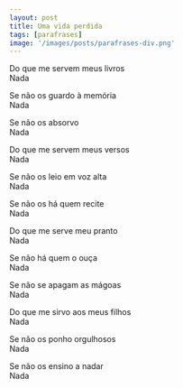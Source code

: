 ```yaml
---
layout: post
title: Uma vida perdida
tags: [parafrases]
image: '/images/posts/parafrases-div.png'
---
```


Do que me servem meus livros<br>
Nada

Se não os guardo à memória<br>
Nada

Se não os absorvo<br>
Nada

Do que me servem meus versos<br>
Nada

Se não os leio em voz alta<br>
Nada

Se não os há quem recite<br>
Nada

Do que me serve meu pranto<br>
Nada

Se não há quem o ouça<br>
Nada

Se não se apagam as mágoas<br>
Nada

Do que me sirvo aos meus filhos<br>
Nada

Se não os ponho orgulhosos<br>
Nada

Se não os ensino a nadar<br>
Nada
